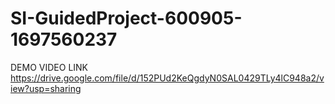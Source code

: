 # SI-GuidedProject-600905-1697560237
DEMO VIDEO LINK
https://drive.google.com/file/d/152PUd2KeQgdyN0SAL0429TLy4lC948a2/view?usp=sharing
